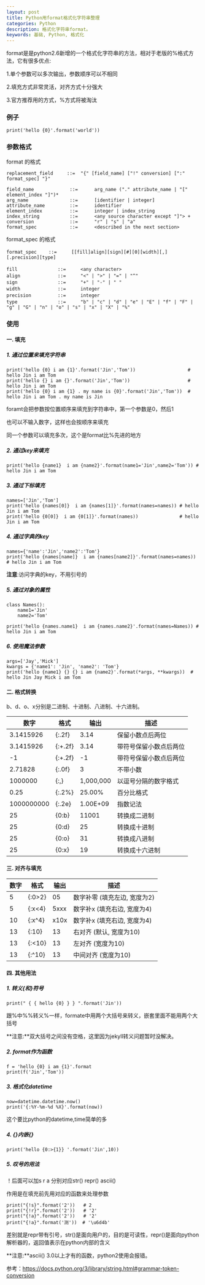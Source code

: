 ```yaml
---
layout: post
title: Python用format格式化字符串整理
categories: Python
description: 格式化字符串format。
keywords: 基础, Python, 格式化
---
```


format是是python2.6新增的一个格式化字符串的方法，相对于老版的%格式方法，它有很多优点:

1.单个参数可以多次输出，参数顺序可以不相同

2.填充方式非常灵活，对齐方式十分强大

3.官方推荐用的方式，%方式将被淘汰

### 例子

```
print('hello {0}'.format('world'))
```

### 参数格式

format 的格式

```
replacement_field     ::=  "{" [field_name] ["!" conversion] [":" format_spec] "}"

field_name             ::=      arg_name ("." attribute_name | "[" element_index "]")*
arg_name               ::=      [identifier | integer]
attribute_name         ::=      identifier
element_index          ::=      integer | index_string
index_string           ::=      <any source character except "]"> +
conversion             ::=      "r" | "s" | "a"
format_spec            ::=      <described in the next section>
```

format_spec 的格式

```
format_spec 　　::=  　　[[fill]align][sign][#][0][width][,][.precision][type]

fill        　　　　::=  　　<any character>
align       　　　　::=  　　"<" | ">" | "=" | "^"
sign       　　　　 ::=  　　"+" | "-" | " "
width      　　　　 ::= 　　 integer
precision   　　　　::= 　　 integer
type        　　　　::=  　　"b" | "c" | "d" | "e" | "E" | "f" | "F" | "g" | "G" | "n" | "o" | "s" | "x" | "X" | "%"
```

### 使用

#### 一. 填充

##### 1. 通过位置来填充字符串
```
print('hello {0} i am {1}'.format('Jin','Tom'))                   # hello Jin i am Tom
print('hello {} i am {}'.format('Jin','Tom'))                     # hello Jin i am Tom
print('hello {0} i am {1} . my name is {0}'.format('Jin','Tom'))  # hello Jin i am Tom . my name is Jin
```
foramt会把参数按位置顺序来填充到字符串中，第一个参数是0，然后1

也可以不输入数字，这样也会按顺序来填充

同一个参数可以填充多次，这个是format比%先进的地方

##### 2. 通过key来填充
```
print('hello {name1}  i am {name2}'.format(name1='Jin',name2='Tom')) # hello Jin i am Tom
```

##### 3. 通过下标填充
```
names=['Jin','Tom']
print('hello {names[0]}  i am {names[1]}'.format(names=names)) # hello Jin i am Tom
print('hello {0[0]}  i am {0[1]}'.format(names))               # hello Jin i am Tom
```

##### 4. 通过字典的key
```
names={'name':'Jin','name2':'Tom'}
print('hello {names[name]}  i am {names[name2]}'.format(names=names)) # hello Jin i am Tom
```
**注意**:访问字典的key，不用引号的

##### 5. 通过对象的属性
```
class Names():
    name1='Jin'
    name2='Tom'

print('hello {names.name1}  i am {names.name2}'.format(names=Names)) # hello Jin i am Tom
```

##### 6. 使用魔法参数
```
args=['Jay','Mick']
kwargs = {'name1': 'Jin', 'name2': 'Tom'}
print('hello {name1} {} {} i am {name2}'.format(*args, **kwargs))  # hello Jin Jay Mick i am Tom
```

#### 二. 格式转换

b、d、o、x分别是二进制、十进制、八进制、十六进制。

数字        | 格式    | 输出      | 描述
----------- | ------- | --------  | --------------
3.1415926   | {:.2f}  | 3.14      | 保留小数点后两位
3.1415926   | {:+.2f} | 3.14      | 带符号保留小数点后两位
-1          | {:+.2f} | -1        | 带符号保留小数点后两位
2.71828     | {:.0f}  | 3         | 不带小数
1000000     | {:,}    | 1,000,000 | 以逗号分隔的数字格式
0.25        | {:.2%}  | 25.00%    | 百分比格式
1000000000  | {:.2e}  | 1.00E+09  | 指数记法
25          | {0:b}   | 11001     | 转换成二进制
25          | {0:d}   | 25        | 转换成十进制
25          | {0:o}   | 31        | 转换成八进制
25          | {0:x}   | 19        | 转换成十六进制

#### 三. 对齐与填充

数字   | 格式   | 输出        | 描述
------ | ------ | ----------- | ---------------
5      | {:0>2} |   05        | 数字补零 (填充左边, 宽度为2)
5      | {:x<4} |   5xxx      | 数字补x (填充右边, 宽度为4)
10     | {:x^4} |   x10x      | 数字补x (填充右边, 宽度为4)
13     | {:10}  |          13 | 右对齐 (默认, 宽度为10)
13     | {:<10} | 13          | 左对齐 (宽度为10)
13     | {:^10} |      13     | 中间对齐 (宽度为10)

#### 四. 其他用法

##### 1. 转义{和}符号
```
print(" { { hello {0} } } ".format('Jin'))
```
跟%中%%转义%一样，formate中用两个大括号来转义，嵌套里面不能用两个大括号

**注意:**双大括号之间没有空格，这里因为jekyll转义问题暂时没解决。

##### 2. format作为函数
```
f = 'hello {0} i am {1}'.format    
print(f('Jin','Tom'))
```

##### 3. 格式化datetime
```
now=datetime.datetime.now()
print('{:%Y-%m-%d %X}'.format(now))
```
这个要比python的datetime,time简单的多

##### 4. {}内嵌{}
```
print('hello {0:>{1}} '.format('Jin',10))
```

##### 5. 叹号的用法

！后面可以加s r a 分别对应str() repr() ascii()

作用是在填充前先用对应的函数来处理参数

```
print("{!s}".format('2'))   # 2
print("{!r}".format('2'))   # '2'
print("{!a}".format('2'))   # '2'
print("{!a}".format('测'))  # '\u6d4b'
```
差别就是repr带有引号，str()是面向用户的，目的是可读性，repr()是面向python解析器的，返回值表示在python内部的含义

**注意:**ascii() 3.0以上才有的函数，python2使用会报错。

参考：<https://docs.python.org/3/library/string.html#grammar-token-conversion>


